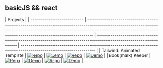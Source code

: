 ## basicJS && react

| Projects                    |
| --------------------------- | --------------------------------------------------------------------------------------------------------------------- | ---------------------------------------------------------------------------------------------------------------------- | ------------------------------------------------------------------------------------------------------------------- | -------------------------------------------------------------------------------------------------------------------- |
| Tailwind: Animated Template | [![Repo](https://img.shields.io/badge/Repo-Link-blue)](https://github.com/Shcoobz/basicJS_tailwind_animated-template) | [![Demo](https://img.shields.io/badge/Demo-Link-green)](https://shcoobz.github.io/basicJS_tailwind_animated-template/) | [![Repo](https://img.shields.io/badge/Repo-Link-blue)](https://github.com/Shcoobz/react_tailwind_animated-template) | [![Demo](https://img.shields.io/badge/Demo-Link-green)](https://shcoobz.github.io/react_tailwind_animated-template/) |
| Book(mark) Keeper           | [![Repo](https://img.shields.io/badge/Repo-Link-blue)](https://github.com/Shcoobz/basicJS_bookmark-keeper)            | [![Demo](https://img.shields.io/badge/Demo-Link-green)](https://shcoobz.github.io/basicJS_bookmark-keeper/)            | [![Repo](https://img.shields.io/badge/Repo-Link-blue)](https://github.com/Shcoobz/react_bookmark-keeper)            | [![Demo](https://img.shields.io/badge/Demo-Link-green)](https://shcoobz.github.io/react_bookmark-keeper/)            |
